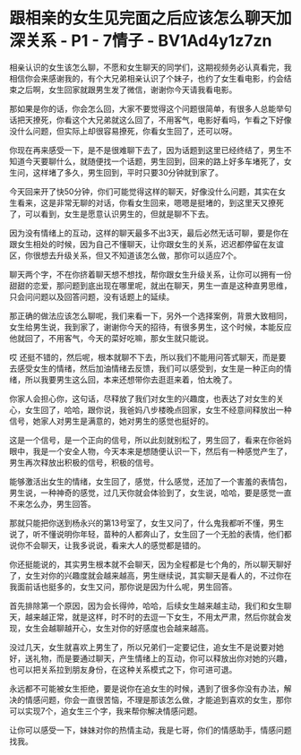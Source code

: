 # 跟相亲的女生见完面之后应该怎么聊天加深关系 - P1 - 7情子 - BV1Ad4y1z7zn

相亲认识的女生该怎么聊，不愿和女生聊天的同学们，这期视频务必认真看完，我相信你会来感谢我的，有个大兄弟相亲认识了个妹子，也约了女生看电影，约会结束之后啊，女生回家就跟男生发了微信，谢谢你今天请我看电影。

那如果是你的话，你会怎么回，大家不要觉得这个问题很简单，有很多人总能举句话把天撩死，你看这个大兄弟就这么回了，不用客气，电影好看吗，乍看之下好像没什么问题，但实际上却很容易撩死，你看女生回了，还可以呀。

你现在再来感受一下，是不是很难聊下去了，因为话题到这里已经终结了，男生不知道今天要聊什么，就随便找一个话题，男生回到，回来的路上好多车堵死了，女生问，这样堵了多久，男生回到，平时只要30分钟就到家了。

今天回来开了快50分钟，你们可能觉得这样的聊天，好像没什么问题，其实在女生看来，这是非常无聊的对话，你看女生回来，嗯嗯是挺堵的，到这里天又撩死了，可以看到，女生是愿意认识男生的，但就是聊不下去。

因为没有情绪上的互动，这样的聊天最多不出3天，最后必然无话可聊，要是你在跟女生相处的时候，因为自己不懂聊天，让你跟女生的关系，迟迟都停留在友谊区，你很想去升级关系，但又不知道该怎么做，那你可以适应7个。

聊天两个字，不在你挤着聊天想不想找，帮你跟女生升级关系，让你可以拥有一份甜甜的恋爱，那问题到底出现在哪里呢，就出在聊天，男生一直是这种直男思维，只会问问题以及回答问题，没有话题上的延续。

那正确的做法应该怎么聊呢，我们来看一下，另外一个选择案例，背景大致相同，女生给男生说，我到家了，谢谢你今天的招待，有很多男生，这个时候，本能反应他就回了，不用客气，今天的菜好吃嘛，那女生就只能说。

哎 还挺不错的，然后呢，根本就聊不下去，所以我们不能用问答式聊天，而是要去感受女生的情绪，然后加油情绪去反馈，我们可以感受到，女生是一种正向的情绪，所以我要男生这么回，本来还想带你去逛逛来着，怕太晚了。

你家人会担心你，这句话，尽释放了我们对女生的兴趣度，也表达了对女生的关心，女生回了，哈哈，跟你说，我爸妈八步楼晚点回家，女生不经意间释放出一种信号，她家人对男生是满意的，她对男生的感觉也挺好的。

这是一个信号，是一个正向的信号，所以此刻就别松了，男生回了，看来在你爸妈眼中，我是一个安全人物，今天本来是想随便认识一下，然后有一种感觉产生了，男生再次释放出积极的信号，积极的信号。

能够激活出女生的情绪，女生回了，感觉，什么感觉，还加了一个害羞的表情包，男生说，一种神奇的感觉，过几天你就会体验到了，女生说，哈哈，要是感觉一直不来怎么办，男生回答。

那就只能把你送到杨永兴的第13号室了，女生又问了，什么鬼我都听不懂，男生说了，听不懂说明你年轻，苗种的人都奔山了，女生回了一个无脸的表情，他们都说你不会聊天，让我多说说，看来大人的感觉都是错的。

你还挺能说的，其实男生根本就不会聊天，因为全程都是七个角的，所以聊天聊好了，女生对你的兴趣度就会越来越高，男生继续说，其实聊天是看人的，不过你在我面前话也挺多的，女生又问，那你说是因为什么呢，男生回答。

首先排除第一个原因，因为会长得帅，哈哈，后续女生越来越主动，我们和女生聊天，越来越正常，就是这样，时不时的去逗一下女生，不用太严肃，然后你就会发现，女生会越聊越开心，女生对你的好感度也会越来越高。

没过几天，女生就喜欢上男生了，所以兄弟们一定要记住，追女生不是说要对她好，送礼物，而是要通过聊天，产生情绪上的互动，你可以释放出你对她的兴趣，也可以把关系拉到朋友身份，在这种关系模式之下，你可进可退。

永远都不可能被女生拒绝，要是说你在追女生的时候，遇到了很多你没有办法，解决的情感问题，你会一直很苦恼，不理是那该怎么做，才能追到喜欢的女生，那你可以实现7个，追女生三个字，我来帮你解决情感问题。

让你可以感受一下，妹妹对你的热情主动，我是七哥，你们的情感助手，情感问题找我。